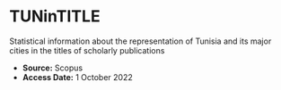 # TUNinTITLE
Statistical information about the representation of Tunisia and its major cities in the titles of scholarly publications
- **Source:** Scopus
- **Access Date:** 1 October 2022
